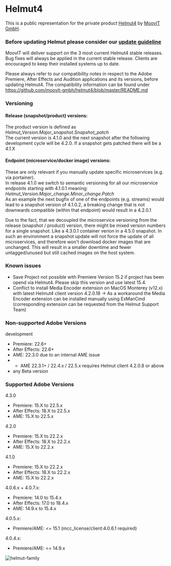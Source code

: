 # Helmut4
This is a public representation for the private product [Helmut4](https://www.helmut.de/) by [MoovIT GmbH](https://www.moovit.de).

### Before updating Helmut please consider our [update guideline](https://github.com/moovit-gmbh/helmut4/blob/master/INSTALLATION_GUIDE.md)

MoovIT will deliver support on the 3 most current Helmut4 stable releases. Bug fixes will always be applied in the current stable release. Clients are encouraged to keep their installed systems up to date.

Please always refer to our compatibility notes in respect to the Adobe Premiere, After Effects and Audition applications and its versions, before updating Helmut4. The compatibility information can be found under https://github.com/moovit-gmbh/helmut4/blob/master/README.md


### Versioning
#### Release (snapshot/product) versions:
The product version is defined as <br> 
_Helmut_Version.Major_snapshot.Snapshot_patch_ <br>
The current version is 4.1.0 and the next snapshot after the following development cycle will be 4.2.0. If a snapshot gets patched there will be a 4.1.X

#### Endpoint (microservice/docker image) versions:
These are only relevant if you manually update specific microservices (e.g. via portainer). <br>
In release 4.1.0 we switch to semantic versioning for all our microservice endpoints starting with 4.1.0.1 meaning: <br>
_Helmut_Version.Major_change.Minor_change.Patch_ <br>
As an example the next bugfix of one of the endpoints (e.g. streams) would lead to a snapshot version of 4.1.0.2, a breaking change that is not downwards  compatible (within that endpoint) would result in a 4.2.0.1

Due to the fact, that we decoupled the microservice versioning from the release (snapshot / product) version, there might be mixed version numbers for a single snapshot. Like a 4.3.0.1 container verion in a 4.5.0 snapshot. In such an environment a snapshot update will not force the update of all microservices, and therefore won't download docker images that are unchanged. This will result in a smaller downtime and fewer untagged/unused but still cached images on the host system.

### Known issues
- Save Project not possible with Premiere Version 15.2 if project has been opend via Helmut4. Please skip this version and use latest 15.4.
- Conflict to install Media Encoder extension on MacOS Monterey (v12.x) with latest Helmut4 client version 4.2.0.18 -> As a workaround the Media Encoder extension can be installed manually using ExManCmd (corresponding extension can be requested from the Helmut Support Team)

### Non-supported Adobe Versions
development
- Premiere: 22.6+
- After Effects: 22.6+
- AME: 22.3.0 due to an internal AME issue 
- - AME 22.3.1+ / 22.4.x / 22.5.x requires Helmut client 4.2.0.8 or above
- any Beta version

### Supported Adobe Versions

4.3.0
- Premiere: 15.X to 22.5.x
- After Effects: 18.X to 22.5.x
- AME: 15.X to 22.5.x

4.2.0
- Premiere: 15.X to 22.2.x
- After Effects: 18.X to 22.2.x
- AME: 15.X to 22.2.x

4.1.0
- Premiere: 15.X to 22.2.x
- After Effects: 18.X to 22.2.x
- AME: 15.X to 22.2.x

4.0.6.x + 4.0.7.x:
- Premiere: 14.0 to 15.4.x
- After Effects: 17.0 to 18.4.x
- AME: 14.9.x to 15.4.x

4.0.5.x:
- Premiere/AME: <= 15.1 (mcc_license/client:4.0.6.1 required)

4.0.4.x:
- Premiere/AME: <= 14.9.x

![helmut-family](https://sev.moovit24.de/uploads/TW9vdklUIEdtYkg/OxHA6b6M3JAoqhup7HTVSUgew9Tt0DP66E8JJZSFe0v8xxDoRfxYuOzzl9g5jR3ElGWTcsuu6NQ1xjS3VlpOdRNDco5vmnP1vVbW/Helmut-4-Family-Logo-2.png)
